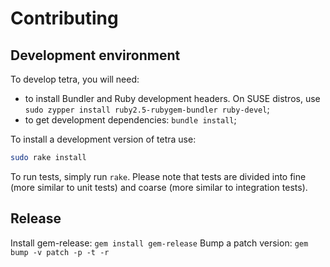 # Contributing

## Development environment

To develop tetra, you will need:

* to install Bundler and Ruby development headers. On SUSE distros, use
  `sudo zypper install ruby2.5-rubygem-bundler ruby-devel`;
* to get development dependencies: `bundle install`;

To install a development version of tetra use:

```bash
sudo rake install
```

To run tests, simply run `rake`. Please note that tests are divided into fine (more similar to unit tests) and coarse
(more similar to integration tests).

## Release

Install gem-release: `gem install gem-release`
Bump a patch version: `gem bump -v patch -p -t -r`

